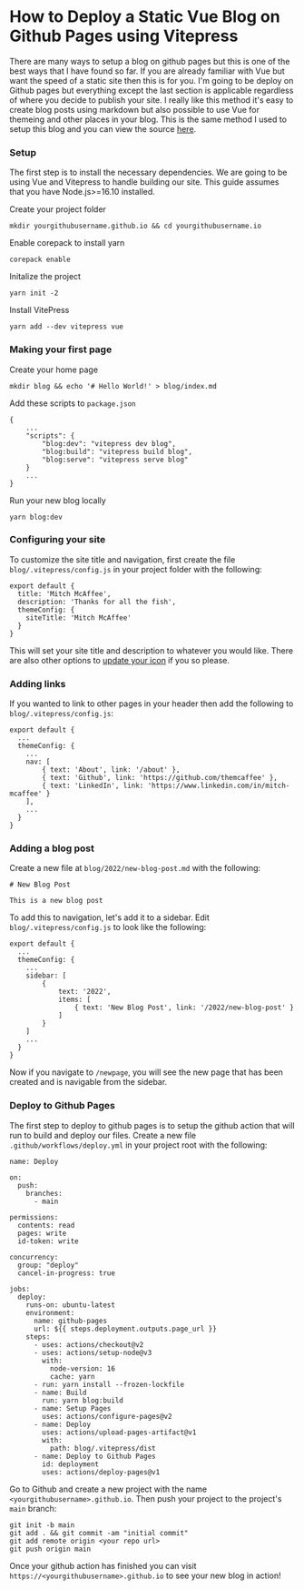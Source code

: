 # How to Deploy a Static Vue Blog on Github Pages using Vitepress

There are many ways to setup a blog on github pages but this is one of the best ways that I have found so far. If you are 
already familiar with Vue but want the speed of a static site then this is for you. I'm going to be deploy on Github pages
but everything except the last section is applicable regardless of where you decide to publish your site. I really like this method
it's easy to create blog posts using markdown but also possible to use Vue for themeing and other places in your blog. This is the same
method I used to setup this blog and you can view the source [here](https://github.com/themcaffee/themcaffee.github.io).


### Setup

The first step is to install the necessary dependencies. We are going to be using Vue and Vitepress to handle building our site. This guide
assumes that you have Node.js>=16.10 installed.

Create your project folder
```
mkdir yourgithubusername.github.io && cd yourgithubusername.io
```

Enable corepack to install yarn
```
corepack enable
```

Initalize the project
```
yarn init -2
```

Install VitePress
```
yarn add --dev vitepress vue
```


### Making your first page

Create your home page
```
mkdir blog && echo '# Hello World!' > blog/index.md
```

Add these scripts to `package.json`
```
{
    ...
    "scripts": {
        "blog:dev": "vitepress dev blog",
        "blog:build": "vitepress build blog",
        "blog:serve": "vitepress serve blog"
    }
    ...
}
```

Run your new blog locally
```
yarn blog:dev
```


### Configuring your site

To customize the site title and navigation, first create the file `blog/.vitepress/config.js` in your project folder with the following:
```
export default {
  title: 'Mitch McAffee',
  description: 'Thanks for all the fish',
  themeConfig: {
    siteTitle: 'Mitch McAffee'
  }
}
```
This will set your site title and description to whatever you would like. There are also other options to [update your icon](https://vitepress.vuejs.org/config/theme-configs) if you so please.

### Adding links

If you wanted to link to other pages in your header then add the following to `blog/.vitepress/config.js`:

```
export default {
  ...
  themeConfig: {
    ...
    nav: [
        { text: 'About', link: '/about' },
        { text: 'Github', link: 'https://github.com/themcaffee' },
        { text: 'LinkedIn', link: 'https://www.linkedin.com/in/mitch-mcaffee' }
    ],
    ...
  }
}
```

### Adding a blog post

Create a new file at `blog/2022/new-blog-post.md` with the following:
```
# New Blog Post

This is a new blog post
```

To add this to navigation, let's add it to a sidebar. Edit `blog/.vitepress/config.js` to look like the following:
```
export default {
  ...
  themeConfig: {
    ...
    sidebar: [
        {
            text: '2022',
            items: [
                { text: 'New Blog Post', link: '/2022/new-blog-post' }
            ]
        }
    ]
    ...
  }
}
```
Now if you navigate to `/newpage`, you will see the new page that has been created and is navigable from the sidebar.


### Deploy to Github Pages

The first step to deploy to github pages is to setup the github action that will run to build and deploy our files. Create a new file `.github/workflows/deploy.yml` in your project root with the following:
```
name: Deploy

on:
  push:
    branches:
      - main

permissions:
  contents: read
  pages: write
  id-token: write

concurrency:
  group: "deploy"
  cancel-in-progress: true

jobs:
  deploy:
    runs-on: ubuntu-latest
    environment:
      name: github-pages
      url: ${{ steps.deployment.outputs.page_url }}
    steps:
      - uses: actions/checkout@v2
      - uses: actions/setup-node@v3
        with:
          node-version: 16
          cache: yarn
      - run: yarn install --frozen-lockfile
      - name: Build
        run: yarn blog:build
      - name: Setup Pages
        uses: actions/configure-pages@v2
      - name: Deploy
        uses: actions/upload-pages-artifact@v1
        with:
          path: blog/.vitepress/dist
      - name: Deploy to Github Pages
        id: deployment
        uses: actions/deploy-pages@v1
```

Go to Github and create a new project with the name `<yourgithubusername>.github.io`. Then push your project to the project's `main` branch:
```
git init -b main
git add . && git commit -am "initial commit"
git add remote origin <your repo url>
git push origin main
```

Once your github action has finished you can visit `https://<yourgithubusername>.github.io` to see your new blog in action!
